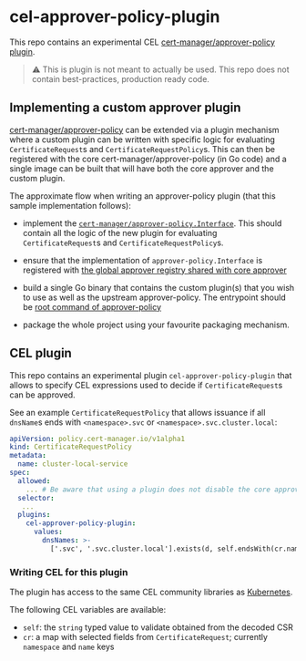 # cel-approver-policy-plugin

This repo contains an experimental CEL
[cert-manager/approver-policy plugin](https://cert-manager.io/docs/projects/approver-policy/#plugins).


> :warning:  This is plugin is not meant to actually be used. This repo does not contain best-practices, production
> ready code.

## Implementing a custom approver plugin

[cert-manager/approver-policy](https://cert-manager.io/docs/projects/approver-policy/) can be extended via a plugin
mechanism where a custom plugin can be written with specific logic for evaluating `CertificateRequest`s and
`CertificateRequestPolicy`s. This can then be registered with the core cert-manager/approver-policy (in Go code)
and a single image can be built that will have both the core approver and the custom plugin.

The approximate flow when writing an approver-policy plugin (that this sample implementation follows):

- implement the [`cert-manager/approver-policy.Interface`](https://github.com/cert-manager/approver-policy/blob/v0.6.3/pkg/approver/approver.go#L27-L53).
  This should contain all the logic of the new plugin for evaluating `CertificateRequest`s and `CertificateRequestPolicy`s.

- ensure that the implementation of `approver-policy.Interface` is registered with
  [the global approver registry shared with core approver](https://github.com/cert-manager/approver-policy/blob/v0.6.3/pkg/registry/registry.go#L28)

- build a single Go binary that contains the custom plugin(s) that you wish to use as well as the upstream approver-policy.
  The entrypoint should be [root command of approver-policy](https://github.com/cert-manager/approver-policy/blob/v0.6.3/cmd/main.go#L24)

- package the whole project using your favourite packaging mechanism.

## CEL plugin

This repo contains an experimental plugin `cel-approver-policy-plugin` that allows to specify CEL expressions
used to decide if `CertificateRequest`s can be approved.

See an example `CertificateRequestPolicy` that allows issuance if all `dnsName`s ends with `<namespace>.svc`
or `<namespace>.svc.cluster.local`:

```yaml
apiVersion: policy.cert-manager.io/v1alpha1
kind: CertificateRequestPolicy
metadata:
  name: cluster-local-service
spec:
  allowed:
    ... # Be aware that using a plugin does not disable the core approver - a CertificateRequest still has to match the allowed block here even if a plugin is specified
  selector:
   ...
  plugins:
    cel-approver-policy-plugin:
      values:
        dnsNames: >-
          ['.svc', '.svc.cluster.local'].exists(d, self.endsWith(cr.namespace + d))
```

### Writing CEL for this plugin

The plugin has access to the same CEL community libraries as
[Kubernetes](https://kubernetes.io/docs/reference/using-api/cel/#cel-community-libraries).

The following CEL variables are available:

- `self`: the `string` typed value to validate obtained from the decoded CSR
- `cr`: a map with selected fields from `CertificateRequest`; currently `namespace` and `name` keys
